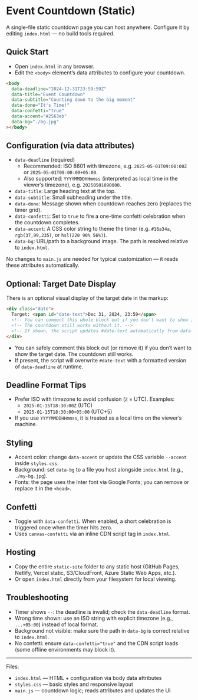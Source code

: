 # Event Countdown (Static)

A single-file static countdown page you can host anywhere. Configure it by editing `index.html` — no build tools required.

## Quick Start

- Open `index.html` in any browser.
- Edit the `<body>` element’s data attributes to configure your countdown.

```html
<body
  data-deadline="2024-12-31T23:59:59Z"
  data-title="Event Countdown"
  data-subtitle="Counting down to the big moment"
  data-done="It's Time!"
  data-confetti="true"
  data-accent="#2563eb"
  data-bg="./bg.jpg"
></body>
```

## Configuration (via data attributes)

- `data-deadline` (required)
  - Recommended: ISO 8601 with timezone, e.g. `2025-05-01T09:00:00Z` or `2025-05-01T09:00:00+05:00`.
  - Also supported: `YYYYMMDDHHmmss` (interpreted as local time in the viewer’s timezone), e.g. `20250501090000`.
- `data-title`: Large heading text at the top.
- `data-subtitle`: Small subheading under the title.
- `data-done`: Message shown when countdown reaches zero (replaces the timer grid).
- `data-confetti`: Set to `true` to fire a one-time confetti celebration when the countdown completes.
- `data-accent`: A CSS color string to theme the timer (e.g. `#16a34a`, `rgb(37,99,235)`, or `hsl(220 90% 56%)`).
- `data-bg`: URL/path to a background image. The path is resolved relative to `index.html`.

No changes to `main.js` are needed for typical customization — it reads these attributes automatically.

## Optional: Target Date Display

There is an optional visual display of the target date in the markup:

```html
<div class="date">
  Target: <span id="date-text">Dec 31, 2024, 23:59</span>
  <!-- You can comment this whole block out if you don't want to show it. -->
  <!-- The countdown still works without it. -->
  <!-- If shown, the script updates #date-text automatically from data-deadline. -->
</div>
```

- You can safely comment this block out (or remove it) if you don’t want to show the target date. The countdown still works.
- If present, the script will overwrite `#date-text` with a formatted version of `data-deadline` at runtime.

## Deadline Format Tips

- Prefer ISO with timezone to avoid confusion (`Z` = UTC). Examples:
  - `2025-01-15T18:30:00Z` (UTC)
  - `2025-01-15T18:30:00+05:00` (UTC+5)
- If you use `YYYYMMDDHHmmss`, it is treated as a local time on the viewer’s machine.

## Styling

- Accent color: change `data-accent` or update the CSS variable `--accent` inside `styles.css`.
- Background: set `data-bg` to a file you host alongside `index.html` (e.g., `./my-bg.jpg`).
- Fonts: the page uses the Inter font via Google Fonts; you can remove or replace it in the `<head>`.

## Confetti

- Toggle with `data-confetti`. When enabled, a short celebration is triggered once when the timer hits zero.
- Uses `canvas-confetti` via an inline CDN script tag in `index.html`.

## Hosting

- Copy the entire `static-site` folder to any static host (GitHub Pages, Netlify, Vercel static, S3/CloudFront, Azure Static Web Apps, etc.).
- Or open `index.html` directly from your filesystem for local viewing.

## Troubleshooting

- Timer shows `--`: the deadline is invalid; check the `data-deadline` format.
- Wrong time shown: use an ISO string with explicit timezone (e.g., `...+05:00`) instead of local format.
- Background not visible: make sure the path in `data-bg` is correct relative to `index.html`.
- No confetti: ensure `data-confetti="true"` and the CDN script loads (some offline environments may block it).

---

Files:

- `index.html` — HTML + configuration via body data attributes
- `styles.css` — basic styles and responsive layout
- `main.js` — countdown logic; reads attributes and updates the UI
